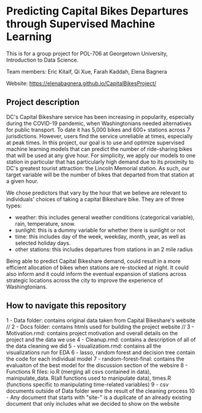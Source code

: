 # Predicting Capital Bikes Departures through Supervised Machine Learning

This is for a group project for POL-706 at Georgetown University, Introduction to Data Science.

Team members: Eric Kitaif, Qi Xue, Farah Kaddah, Elena Bagnera

Website: https://elenabagnera.github.io/CapitalBikesProject/ 

## Project description

DC's Capital Bikeshare service has been increasing in popularity, especially during the COVID-19 pandemic, when Washingtonians needed alternatives for public transport. To date it has 5,000 bikes and 600+ stations across 7 jurisdictions. However, users find the service unreliable at times, especially at peak times. In this project, our goal is to use and optimize supervised machine learning models that can predict the number of ride-sharing bikes that will be used at any give hour. For simplicity, we apply our models to one station in particular that has particularly high demand due to its proximity to DC's greatest tourist attraction: the Lincoln Memorial station. As such, our target variable will be the number of bikes that departed from that station at a given hour.

We chose predictors that vary by the hour that we believe are relevant to individuals' choices of taking a capital Bikeshare bike. They are of three types:

* weather: this includes general weather conditions (categorical variable), rain, temperature, snow. 
* sunlight: this is a dummy variable for whether there is sunlight or not
* time: this includes day of the week, weekday, month, year, as well as selected holiday days.
* other stations: this includes departures from stations in an 2 mile radius

Being able to predict Capital Bikeshare demand, could result in a more efficient allocation of bikes when stations are re-stocked at night. It could also inform and it could inform the eventual expansion of stations across strategic locations across the city to improve the experience of Washingtonians.


## How to navigate this repository

1 - Data folder: contains original data taken from Capital Bikeshare's website //
2 - Docs folder: contains htmls used for building the project website //
3 - Motivation.rmd: contains project motivation and overall details on the project and the data we use
4 - Cleanup.rmd: contains a description of all of the data cleaning we did
5 - visualizatiom.rmd: contains all the visualizations run for EDA
6 - lasso, random forest and decision tree contain the code for each individual model
7 - random-forest-final: contains the evaluaiton of the best model for the discussion section of the websire
8 - Functions R files: io.R (merging all csvs contained in data), mainipulate_data. R(all functions used to manipulate data), times.R (functions specific to manipulating time-related variables)
9 - csv documents outside of Data folder were the result of the cleaning process 
10 - Any document that starts with "site-" is a duplicate of an already existing document that only includes what we decided to show on the website 

